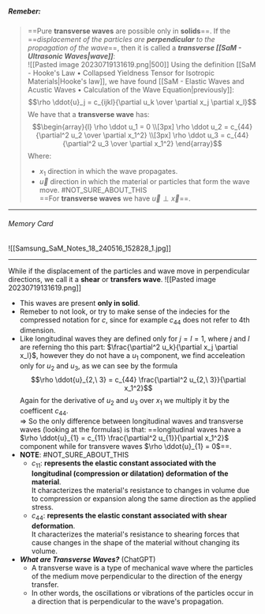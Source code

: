 ##### ***Remeber***:

> ==Pure **transverse waves** are possible only in **solids**==.
> If the ==*displacement of the particles are **perpendicular** to the propagation of the wave*==, then it is called a ***transverse [[SaM - Ultrasonic Waves|wave]]***:<br>![[Pasted image 20230719131619.png|500]]
> Using the definition [[SaM - Hooke's Law • Collapsed Yieldness Tensor for Isotropic Materials|Hooke's law]], we have found [[SaM - Elastic Waves and Acustic Waves • Calculation of the Wave Equation|previously]]:$$\rho \ddot{u}_j = c_{ijkl}{\partial u_k \over \partial x_j \partial x_l}$$We have that a **transverse wave** has:$$\begin{array}{l}  \rho \ddot u_1 =  0  \\[3px]  \rho \ddot u_2 = c_{44}{\partial^2 u_2 \over \partial x_1^2}  \\[3px]  \rho \ddot u_3 = c_{44}{\partial^2 u_3 \over \partial x_1^2} \end{array}$$Where:
> - $x_1$ direction in which the wave propagates.
> - $\vec u$ direction in which the material or particles that form the wave move. #NOT_SURE_ABOUT_THIS <br>==For **transverse waves** we have $\vec u \perp \vec x$==.

---
###### Memory Card
![[Samsung_SaM_Notes_18_240516_152828_1.jpg]]

---
While if the displacement of the particles and wave move in perpendicular directions, we call it a **shear** or **transfers wave**. 
![[Pasted image 20230719131619.png]]
- This waves are present **only in solid**.
- Remeber to not look, or try to make sense of the indecies for the compressed notation for $c$, since for example $c_{44}$ does not refer to 4th dimension.
- Like longitudinal waves they are defined only for $j = l = 1$, where $j$ and $l$ are referning tho this part: $\frac{\partial^2 u_k}{\partial x_j \partial x_l}$, however they do not have a $u_1$ component, we find acceleation only for $u_2$ and $u_3$, as we can see by the formula $$\rho \ddot{u}_{2,\ 3} = c_{44} \frac{\partial^2 u_{2,\ 3}}{\partial x_1^2}$$Again for the derivative of $u_2$ and $u_3$ over $x_1$ we multiply it by the coefficent $c_{44}$.<br>⇒ So the only difference between longitudinal waves and transverse waves (looking at the formulas) is that: ==longitudinal waves have a $\rho \ddot{u}_{1} = c_{11} \frac{\partial^2 u_{1}}{\partial x_1^2}$ component while for transvere waves $\rho \ddot{u}_{1} = 0$==.
- **NOTE**: #NOT_SURE_ABOUT_THIS 
	- $c_{11}$: **represents the elastic constant associated with the longitudinal (compression or dilatation) deformation of the material**.<br>It characterizes the material's resistance to changes in volume due to compression or expansion along the same direction as the applied stress.
	- $c_{44}$: **represents the elastic constant associated with shear deformation**.<br>It characterizes the material's resistance to shearing forces that cause changes in the shape of the material without changing its volume.
- ***What are Transverse Waves?*** (ChatGPT)
	- A transverse wave is a type of mechanical wave where the particles of the medium move perpendicular to the direction of the energy transfer.
	- In other words, the oscillations or vibrations of the particles occur in a direction that is perpendicular to the wave's propagation.